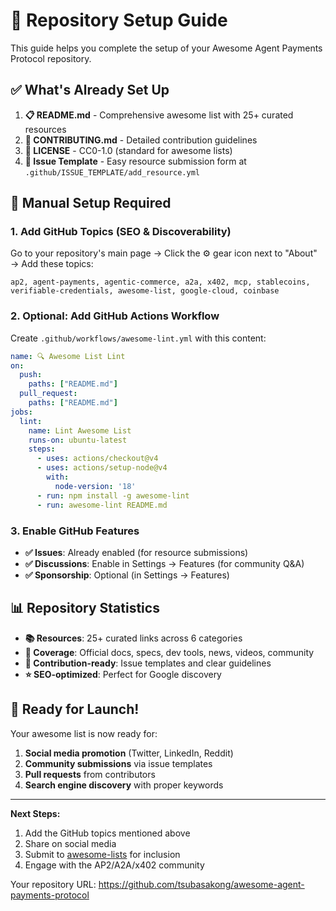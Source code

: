 # 🚀 Repository Setup Guide

This guide helps you complete the setup of your Awesome Agent Payments Protocol repository.

## ✅ What's Already Set Up

1. **📋 README.md** - Comprehensive awesome list with 25+ curated resources
2. **📝 CONTRIBUTING.md** - Detailed contribution guidelines  
3. **📄 LICENSE** - CC0-1.0 (standard for awesome lists)
4. **🎯 Issue Template** - Easy resource submission form at `.github/ISSUE_TEMPLATE/add_resource.yml`

## 🔧 Manual Setup Required

### 1. Add GitHub Topics (SEO & Discoverability)
Go to your repository's main page → Click the ⚙️ gear icon next to "About" → Add these topics:
```
ap2, agent-payments, agentic-commerce, a2a, x402, mcp, stablecoins, verifiable-credentials, awesome-list, google-cloud, coinbase
```

### 2. Optional: Add GitHub Actions Workflow
Create `.github/workflows/awesome-lint.yml` with this content:

```yaml
name: 🔍 Awesome List Lint
on:
  push:
    paths: ["README.md"]
  pull_request:
    paths: ["README.md"]
jobs:
  lint:
    name: Lint Awesome List
    runs-on: ubuntu-latest
    steps:
      - uses: actions/checkout@v4
      - uses: actions/setup-node@v4
        with:
          node-version: '18'
      - run: npm install -g awesome-lint
      - run: awesome-lint README.md
```

### 3. Enable GitHub Features
- **✅ Issues**: Already enabled (for resource submissions)
- **✅ Discussions**: Enable in Settings → Features (for community Q&A)
- **✅ Sponsorship**: Optional (in Settings → Features)

## 📊 Repository Statistics

- **📚 Resources**: 25+ curated links across 6 categories
- **🎯 Coverage**: Official docs, specs, dev tools, news, videos, community
- **🤝 Contribution-ready**: Issue templates and clear guidelines
- **⭐ SEO-optimized**: Perfect for Google discovery

## 🎉 Ready for Launch!

Your awesome list is now ready for:
1. **Social media promotion** (Twitter, LinkedIn, Reddit)
2. **Community submissions** via issue templates
3. **Pull requests** from contributors
4. **Search engine discovery** with proper keywords

---

**Next Steps:**
1. Add the GitHub topics mentioned above
2. Share on social media
3. Submit to [awesome-lists](https://github.com/sindresorhus/awesome) for inclusion
4. Engage with the AP2/A2A/x402 community

Your repository URL: https://github.com/tsubasakong/awesome-agent-payments-protocol